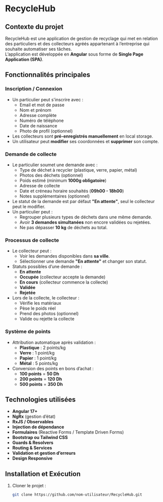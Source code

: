 # RecycleHub

## Contexte du projet  
RecycleHub est une application de gestion de recyclage qui met en relation des particuliers et des collecteurs agréés appartenant à l’entreprise qui souhaite automatiser ses tâches.  
L’application est développée en **Angular** sous forme de **Single Page Application (SPA)**.

## Fonctionnalités principales  

### Inscription / Connexion  
- Un particulier peut s'inscrire avec :  
  - Email et mot de passe  
  - Nom et prénom  
  - Adresse complète  
  - Numéro de téléphone  
  - Date de naissance  
  - Photo de profil (optionnel)  
- Les collecteurs sont **pré-enregistrés manuellement** en local storage.  
- Un utilisateur peut **modifier** ses coordonnées et **supprimer** son compte.  

### Demande de collecte  
- Le particulier soumet une demande avec :  
  - Type de déchet à recycler (plastique, verre, papier, métal)  
  - Photos des déchets (optionnel)  
  - Poids estimé (minimum **1000g obligatoire**)  
  - Adresse de collecte  
  - Date et créneau horaire souhaités (**09h00 - 18h00**)  
  - Notes supplémentaires (optionnel)  
- Le statut de la demande est par défaut **"En attente"**, seul le collecteur peut le modifier.  
- Un particulier peut :
  - Regrouper plusieurs types de déchets dans une même demande.  
  - Avoir **3 demandes simultanées** non encore validées ou rejetées.  
  - Ne pas dépasser **10 kg** de déchets au total.  

### Processus de collecte  
- Le collecteur peut :  
  - Voir les demandes disponibles dans **sa ville**.  
  - Sélectionner une demande **"En attente"** et changer son statut.  
- Statuts possibles d’une demande :  
  - **En attente**  
  - **Occupée** (collecteur accepte la demande)  
  - **En cours** (collecteur commence la collecte)  
  - **Validée**  
  - **Rejetée**  
- Lors de la collecte, le collecteur :  
  - Vérifie les matériaux  
  - Pèse le poids réel  
  - Prend des photos (optionnel)  
  - Valide ou rejette la collecte  

### Système de points  
- Attribution automatique après validation :  
  - **Plastique** : 2 points/kg  
  - **Verre** : 1 point/kg  
  - **Papier** : 1 point/kg  
  - **Métal** : 5 points/kg  
- Conversion des points en bons d’achat :  
  - **100 points** = **50 Dh**  
  - **200 points** = **120 Dh**  
  - **500 points** = **350 Dh**  

## Technologies utilisées  
- **Angular 17+**  
- **NgRx** (gestion d’état)  
- **RxJS / Observables**  
- **Injection de dépendance**  
- **Formulaires** (Reactive Forms / Template Driven Forms)  
- **Bootstrap ou Tailwind CSS**  
- **Guards & Resolvers**  
- **Routing & Services**  
- **Validation et gestion d’erreurs**  
- **Design Responsive**  

## Installation et Exécution  
1. Cloner le projet :  
   ```sh
   git clone https://github.com/nom-utilisateur/RecycleHub.git

